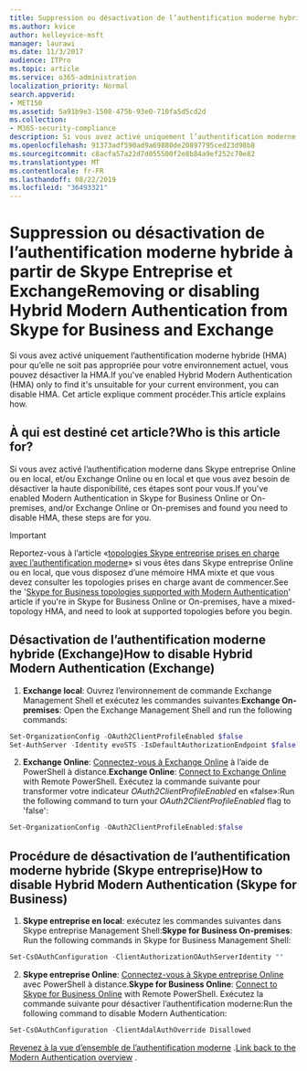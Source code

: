 ```yaml
---
title: Suppression ou désactivation de l’authentification moderne hybride à partir de Skype Entreprise et Exchange
ms.author: kvice
author: kelleyvice-msft
manager: laurawi
ms.date: 11/3/2017
audience: ITPro
ms.topic: article
ms.service: o365-administration
localization_priority: Normal
search.appverid:
- MET150
ms.assetid: 5a91b9e3-1508-475b-93e0-710fa5d5cd2d
ms.collection:
- M365-security-compliance
description: Si vous avez activé uniquement l’authentification moderne hybride (HMA) pour qu’elle ne soit pas appropriée pour votre environnement actuel, vous pouvez désactiver la HMA. Cet article explique comment procéder.
ms.openlocfilehash: 91373adf590ad9a69880de20897795ced23d98b8
ms.sourcegitcommit: c8acfa57a22d7d055500f2e8b84a9ef252c70e82
ms.translationtype: MT
ms.contentlocale: fr-FR
ms.lasthandoff: 08/22/2019
ms.locfileid: "36493321"
---
```

# <a name="removing-or-disabling-hybrid-modern-authentication-from-skype-for-business-and-exchange"></a><span data-ttu-id="28a6c-104">Suppression ou désactivation de l’authentification moderne hybride à partir de Skype Entreprise et Exchange</span><span class="sxs-lookup"><span data-stu-id="28a6c-104">Removing or disabling Hybrid Modern Authentication from Skype for Business and Exchange</span></span>

<span data-ttu-id="28a6c-105">Si vous avez activé uniquement l’authentification moderne hybride (HMA) pour qu’elle ne soit pas appropriée pour votre environnement actuel, vous pouvez désactiver la HMA.</span><span class="sxs-lookup"><span data-stu-id="28a6c-105">If you've enabled Hybrid Modern Authentication (HMA) only to find it's unsuitable for your current environment, you can disable HMA.</span></span> <span data-ttu-id="28a6c-106">Cet article explique comment procéder.</span><span class="sxs-lookup"><span data-stu-id="28a6c-106">This article explains how.</span></span>
  
## <a name="who-is-this-article-for"></a><span data-ttu-id="28a6c-107">À qui est destiné cet article?</span><span class="sxs-lookup"><span data-stu-id="28a6c-107">Who is this article for?</span></span>

<span data-ttu-id="28a6c-108">Si vous avez activé l’authentification moderne dans Skype entreprise Online ou en local, et/ou Exchange Online ou en local et que vous avez besoin de désactiver la haute disponibilité, ces étapes sont pour vous.</span><span class="sxs-lookup"><span data-stu-id="28a6c-108">If you've enabled Modern Authentication in Skype for Business Online or On-premises, and/or Exchange Online or On-premises and found you need to disable HMA, these steps are for you.</span></span>

> [!IMPORTANT]
> <span data-ttu-id="28a6c-109">Reportez-vous à l’article «[topologies Skype entreprise prises en charge avec l’authentification moderne](https://technet.microsoft.com/en-us/library/mt803262.aspx)» si vous êtes dans Skype entreprise Online ou en local, que vous disposez d’une mémoire HMA mixte et que vous devez consulter les topologies prises en charge avant de commencer.</span><span class="sxs-lookup"><span data-stu-id="28a6c-109">See the '[Skype for Business topologies supported with Modern Authentication](https://technet.microsoft.com/en-us/library/mt803262.aspx)' article if you're in Skype for Business Online or On-premises, have a mixed-topology HMA, and need to look at supported topologies before you begin.</span></span>
  
## <a name="how-to-disable-hybrid-modern-authentication-exchange"></a><span data-ttu-id="28a6c-110">Désactivation de l’authentification moderne hybride (Exchange)</span><span class="sxs-lookup"><span data-stu-id="28a6c-110">How to disable Hybrid Modern Authentication (Exchange)</span></span>

1. <span data-ttu-id="28a6c-111">**Exchange local**: Ouvrez l’environnement de commande Exchange Management Shell et exécutez les commandes suivantes:</span><span class="sxs-lookup"><span data-stu-id="28a6c-111">**Exchange On-premises**: Open the Exchange Management Shell and run the following commands:</span></span> 

```powershell
Set-OrganizationConfig -OAuth2ClientProfileEnabled $false
Set-AuthServer -Identity evoSTS -IsDefaultAuthorizationEndpoint $false
```

2. <span data-ttu-id="28a6c-112">**Exchange Online**: [Connectez-vous à Exchange Online](https://docs.microsoft.com/en-us/powershell/exchange/exchange-online/connect-to-exchange-online-powershell/connect-to-exchange-online-powershell) à l’aide de PowerShell à distance.</span><span class="sxs-lookup"><span data-stu-id="28a6c-112">**Exchange Online**: [Connect to Exchange Online](https://docs.microsoft.com/en-us/powershell/exchange/exchange-online/connect-to-exchange-online-powershell/connect-to-exchange-online-powershell) with Remote PowerShell.</span></span> <span data-ttu-id="28a6c-113">Exécutez la commande suivante pour transformer votre indicateur *OAuth2ClientProfileEnabled* en «false»:</span><span class="sxs-lookup"><span data-stu-id="28a6c-113">Run the following command to turn your  *OAuth2ClientProfileEnabled*  flag to 'false':</span></span>

```powershell    
Set-OrganizationConfig -OAuth2ClientProfileEnabled:$false
```
    
## <a name="how-to-disable-hybrid-modern-authentication-skype-for-business"></a><span data-ttu-id="28a6c-114">Procédure de désactivation de l’authentification moderne hybride (Skype entreprise)</span><span class="sxs-lookup"><span data-stu-id="28a6c-114">How to disable Hybrid Modern Authentication (Skype for Business)</span></span>

1. <span data-ttu-id="28a6c-115">**Skype entreprise en local**: exécutez les commandes suivantes dans Skype entreprise Management Shell:</span><span class="sxs-lookup"><span data-stu-id="28a6c-115">**Skype for Business On-premises**: Run the following commands in Skype for Business Management Shell:</span></span>

```powershell
Set-CsOAuthConfiguration -ClientAuthorizationOAuthServerIdentity ""
```

2. <span data-ttu-id="28a6c-116">**Skype entreprise Online**: [Connectez-vous à Skype entreprise Online](https://docs.microsoft.com/en-us/office365/enterprise/powershell/manage-skype-for-business-online-with-office-365-powershell) avec PowerShell à distance.</span><span class="sxs-lookup"><span data-stu-id="28a6c-116">**Skype for Business Online**: [Connect to Skype for Business Online](https://docs.microsoft.com/en-us/office365/enterprise/powershell/manage-skype-for-business-online-with-office-365-powershell) with Remote PowerShell.</span></span> <span data-ttu-id="28a6c-117">Exécutez la commande suivante pour désactiver l’authentification moderne:</span><span class="sxs-lookup"><span data-stu-id="28a6c-117">Run the following command to disable Modern Authentication:</span></span>

```powershell    
Set-CsOAuthConfiguration -ClientAdalAuthOverride Disallowed
```

<span data-ttu-id="28a6c-118">[Revenez à la vue d’ensemble de l’authentification moderne](hybrid-modern-auth-overview.md) .</span><span class="sxs-lookup"><span data-stu-id="28a6c-118">[Link back to the Modern Authentication overview](hybrid-modern-auth-overview.md) .</span></span> 
  

